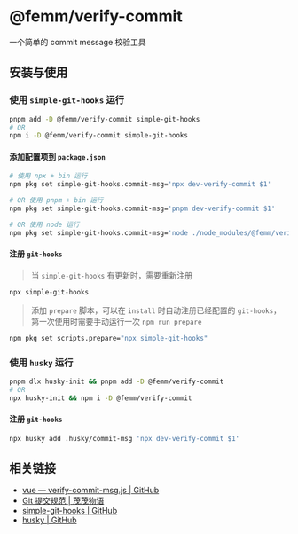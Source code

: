 # @femm/verify-commit

一个简单的 commit message 校验工具

## 安装与使用

### 使用 `simple-git-hooks` 运行

```sh
pnpm add -D @femm/verify-commit simple-git-hooks
# OR
npm i -D @femm/verify-commit simple-git-hooks
```

#### 添加配置项到 `package.json`

```sh
# 使用 npx + bin 运行
npm pkg set simple-git-hooks.commit-msg='npx dev-verify-commit $1'

# OR 使用 pnpm + bin 运行
npm pkg set simple-git-hooks.commit-msg='pnpm dev-verify-commit $1'

# OR 使用 node 运行
npm pkg set simple-git-hooks.commit-msg='node ./node_modules/@femm/verify-commit/index.js $1'
```

#### 注册 `git-hooks`

> 当 `simple-git-hooks` 有更新时，需要重新注册

```sh
npx simple-git-hooks
```

> 添加 `prepare` 脚本，可以在 `install` 时自动注册已经配置的 `git-hooks`，第一次使用时需要手动运行一次 `npm run prepare`

```sh
npm pkg set scripts.prepare="npx simple-git-hooks"
```

### 使用 `husky` 运行

```sh
pnpm dlx husky-init && pnpm add -D @femm/verify-commit
# OR
npx husky-init && npm i -D @femm/verify-commit
```

#### 注册 `git-hooks`

```sh
npx husky add .husky/commit-msg 'npx dev-verify-commit $1'
```

## 相关链接

- [vue — verify-commit-msg.js | GitHub](https://github.com/vuejs/vue/blob/main/scripts/verify-commit-msg.js)
- [Git 提交规范 | 茂茂物语](https://maomao.fe-mm.com/workflow/style-guide#git-%E6%8F%90%E4%BA%A4%E8%A7%84%E8%8C%83)
- [simple-git-hooks | GitHub](https://github.com/toplenboren/simple-git-hooks)
- [husky | GitHub](https://github.com/typicode/husky)
